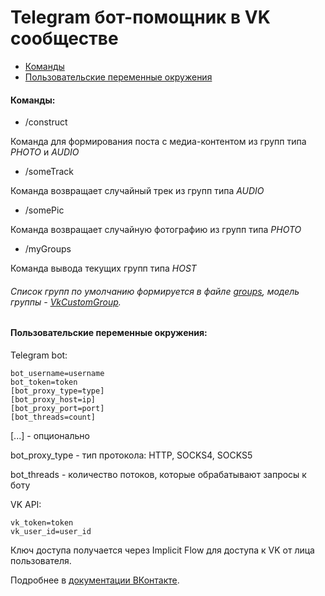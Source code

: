 # Telegram бот-помощник в VK сообществе

- [Команды](#команды)
- [Пользовательские переменные окружения](#пользовательские-переменные-окружения)

#### Команды:

- /construct

Команда для формирования поста с медиа-контентом из групп типа *PHOTO* и *AUDIO*

- /someTrack

Команда возвращает случайный трек из групп типа *AUDIO*

- /somePic

Команда возвращает случайную фотографию из групп типа *PHOTO*

- /myGroups

Команда вывода текущих групп типа *HOST*

###### Список групп по умолчанию формируется в файле [groups](src/main/resources/groups), модель группы - [VkCustomGroup](src/main/java/github/drewlakee/vk/domain/groups/VkCustomGroup.java).      

#### Пользовательские переменные окружения:

Telegram bot:

```` 
bot_username=username
bot_token=token
[bot_proxy_type=type]
[bot_proxy_host=ip]
[bot_proxy_port=port]
[bot_threads=count]
````

[...] - опционально

bot_proxy_type - тип протокола: HTTP, SOCKS4, SOCKS5

bot_threads - количество потоков, которые обрабатывают запросы к боту

VK API:

````
vk_token=token
vk_user_id=user_id
````

Ключ доступа получается через Implicit Flow для доступа к VK от лица пользователя.

Подробнее в [документации ВКонтакте](https://vk.com/dev/manuals).